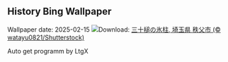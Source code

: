## History Bing Wallpaper
Wallpaper date: 2025-02-15
![](https://www.bing.com/th?id=OHR.Misotsuchi2025_JA-JP3931043311_UHD.jpg&w=1000)Download: [三十槌の氷柱, 埼玉県 秩父市 (© watayu0821/Shutterstock)](https://www.bing.com/th?id=OHR.Misotsuchi2025_JA-JP3931043311_UHD.jpg)

Auto get programm by LtgX
